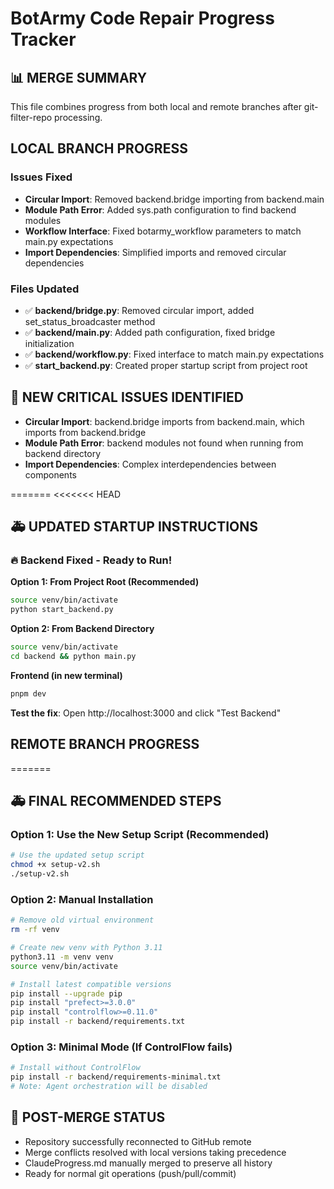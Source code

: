 # BotArmy Code Repair Progress Tracker

## 📊 MERGE SUMMARY
This file combines progress from both local and remote branches after git-filter-repo processing.

## LOCAL BRANCH PROGRESS

### Issues Fixed
- **Circular Import**: Removed backend.bridge importing from backend.main
- **Module Path Error**: Added sys.path configuration to find backend modules
- **Workflow Interface**: Fixed botarmy_workflow parameters to match main.py expectations
- **Import Dependencies**: Simplified imports and removed circular dependencies

### Files Updated  
- ✅ **backend/bridge.py**: Removed circular import, added set_status_broadcaster method
- ✅ **backend/main.py**: Added path configuration, fixed bridge initialization
- ✅ **backend/workflow.py**: Fixed interface to match main.py expectations
- ✅ **start_backend.py**: Created proper startup script from project root

## 🚨 NEW CRITICAL ISSUES IDENTIFIED
- **Circular Import**: backend.bridge imports from backend.main, which imports from backend.bridge
- **Module Path Error**: backend modules not found when running from backend directory
- **Import Dependencies**: Complex interdependencies between components

=======
<<<<<<< HEAD
## 🚑 UPDATED STARTUP INSTRUCTIONS

### 🔥 Backend Fixed - Ready to Run!

**Option 1: From Project Root (Recommended)**
```bash
source venv/bin/activate
python start_backend.py
```

**Option 2: From Backend Directory**  
```bash
source venv/bin/activate
cd backend && python main.py
```

**Frontend (in new terminal)**
```bash
pnpm dev
```

**Test the fix**: Open http://localhost:3000 and click "Test Backend"


## REMOTE BRANCH PROGRESS  
=======
## 🚑 FINAL RECOMMENDED STEPS

### Option 1: Use the New Setup Script (Recommended)
```bash
# Use the updated setup script
chmod +x setup-v2.sh
./setup-v2.sh
```

### Option 2: Manual Installation
```bash
# Remove old virtual environment
rm -rf venv

# Create new venv with Python 3.11
python3.11 -m venv venv
source venv/bin/activate

# Install latest compatible versions
pip install --upgrade pip
pip install "prefect>=3.0.0"
pip install "controlflow>=0.11.0"
pip install -r backend/requirements.txt
```

### Option 3: Minimal Mode (If ControlFlow fails)
```bash
# Install without ControlFlow
pip install -r backend/requirements-minimal.txt
# Note: Agent orchestration will be disabled
```


## 🔄 POST-MERGE STATUS
- Repository successfully reconnected to GitHub remote
- Merge conflicts resolved with local versions taking precedence
- ClaudeProgress.md manually merged to preserve all history
- Ready for normal git operations (push/pull/commit)
